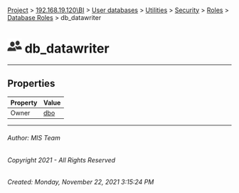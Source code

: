 #### 

[Project](../../../../../../index.md) > [192.168.19.120\\BI](../../../../../index.md) > [User databases](../../../../index.md) > [Utilities](../../../index.md) > [Security](../../index.md) > [Roles](../index.md) > [Database Roles](Database_Roles.md) > db_datawriter

# ![Database Roles](../../../../../../Images/Role_Database32.png) db_datawriter

---

## <a name="#properties"></a>Properties

| Property | Value |
|---|---|
| Owner | [dbo](../../Users/dbo.md) |


---

###### Author:  MIS Team

###### Copyright 2021 - All Rights Reserved

###### Created: Monday, November 22, 2021 3:15:24 PM

